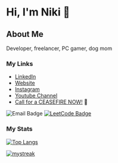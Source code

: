 # Hi, I'm Niki 👋 

## About Me

Developer, freelancer, PC gamer, dog mom

### My Links

- [LinkedIn](https://www.linkedin.com/in/nicolette-renner/)
- [Website](https://nixwebdev.com)
- [Instagram](https://www.instagram.com/nixcreativecoding/)
- [Youtube Channel](https://www.youtube.com/channel/UCLDDGq_d7Sx4LEF0EO4Pqmw)
- [Call for a CEASEFIRE NOW!](https://ceasefiretoday.com/) 🍉

![Email Badge](https://img.shields.io/badge/nrenner0211@gmail.com-D14836?style=for-the-badge&logo=gmail&logoColor=white)
[![LeetCode Badge](https://img.shields.io/badge/-LeetCode-FFA116?style=for-the-badge&logo=LeetCode&logoColor=black&link=https://www.leetcode.com/nrenner0211/)](https://www.leetcode.com/nrenner0211/)

### My Stats
[![Top Langs](https://github-readme-stats.vercel.app/api/top-langs/?username=nrenner0211&theme=react&layout=donut)](https://github.com/nrenner0211/github-readme-stats)

<a href=""> 
  <img align-"top center" justify="center" src="https://github-readme-streak-stats.herokuapp.com/?user=nrenner0211&theme=react" alt="mystreak"/>
</a>
